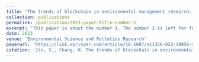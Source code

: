 ```yaml
---
title: "The trends of blockchain in environmental management research: a bibliometric analysis"
collection: publications
permalink: /publication/2023-paper-title-number-1
excerpt: 'This paper is about the number 1. The number 2 is left for future work.'
date: 2023
venue: 'Environmental Science and Pollution Research'
paperurl: 'https://link.springer.com/article/10.1007/s11356-022-19856-x'
citation: 'Jin, S., Chang, H. The trends of blockchain in environmental management research: a bibliometric analysis. Environ Sci Pollut Res 30, 81707–81724 (2023). https://doi.org/10.1007/s11356-022-19856-x.'
---
```


